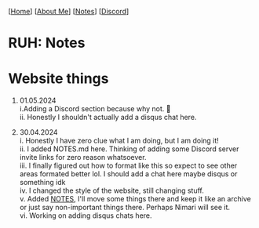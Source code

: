 [[Home](index.md)] [[About Me](ABOUT.md)] [[Notes](NOTES.md)] [[Discord](DISCORD.md)]

# RUH: Notes

# Website things
1. 01.05.2024    
  i.Adding a Discord section because why not. 🥰    
  ii. Honestly I shouldn't actually add a disqus chat here.    

3. 30.04.2024    
  i. Honestly I have zero clue what I am doing, but I am doing it!    
  ii. I added NOTES.md here. Thinking of adding some Discord server invite links for zero reason whatsoever.    
  iii. I finally figured out how to format like this so expect to see other areas formated better lol. I should add a chat here maybe disqus or something idk    
  iv. I changed the style of the website, still changing stuff.    
  v. Added [NOTES](NOTES.md), I'll move some things there and keep it like an archive or just say non-important things there. Perhaps Nimari will see it.    
  vi. Working on adding disqus chats here.    
